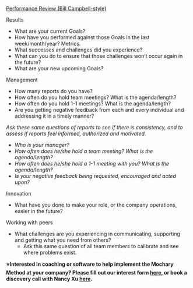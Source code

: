 [Performance Review (Bill Campbell-style)](https://docs.google.com/document/d/1XRkUp1-tz-O4wn-GLZUzmvfHtRN_HT5ADWGmdKBScrg/edit)

Results

- What are your current Goals?
- How have you performed against those Goals in the last week/month/year? Metrics.
- What successes and challenges did you experience?
- What can you do to ensure that those challenges won’t occur again in the future?
- What are your new upcoming Goals?

Management

- How many reports do you have?
- How often do you hold team meetings? What is the agenda/length?
- How often do you hold 1-1 meetings? What is the agenda/length?
- Are you getting negative feedback from each and every individual and addressing it in a timely manner?

_Ask these same questions of reports to see if there is consistency, and to assess if reports feel informed, authorized and motivated._

- _Who is your manager?_
- _How often does he/she hold a team meeting? What is the agenda/length?_
- _How often does he/she hold a 1-1 meeting with you? What is the agenda/length?_
- _Is your negative feedback being requested, encouraged and acted upon?_

Innovation

- What have you done to make your role, or the company operations, easier in the future?

Working with peers

- What challenges are you experiencing in communicating, supporting and getting what you need from others?
  - Ask this same question of all team members to calibrate and see where problems exist.

**⭐Interested in coaching or software to help implement the Mochary Method at your company? Please fill out our interest form [here](https://mocharymethod.typeform.com/interest), or book a discovery call with Nancy Xu [here](https://calendly.com/nancy-mm/30).**
